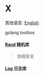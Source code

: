 # X
其他语言: [English](https://github.com/goroom/x/blob/master/README.md)

golang toolbox

#### [Rand](https://github.com/goroom/x/tree/master/randx) 随机库
> 协程安全

#### [Log](https://github.com/goroom/x/tree/master/logx) 日志库